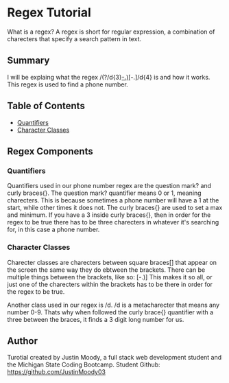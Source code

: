 # Regex Tutorial

What is a regex?  A regex is short for regular expression, a combination of charecters that specify a search pattern in text.  

## Summary

I will be explaing what the regex /(?/d{3}[-.)](/d{3})[-.]/d{4} is and how it works.  This regex is used to find a phone number.

## Table of Contents

- [Quantifiers](#quantifiers)
- [Character Classes](#character-classes)


## Regex Components

### Quantifiers 
Quantifiers used in our phone number regex are the question mark? and curly braces{}.  The question mark? quantifier means 0 or 1, meaning charecters. This is because sometimes a phone number will have a 1 at the start, while other times it does not.  The curly braces{} are used to set a max and minimum.  If you have a 3 inside curly braces{}, then in order for the regex to be true there has to be three charecters in whatever it's searching for, in this case a phone number.

### Character Classes
Charecter classes are charecters between   square braces[] that appear on the screen the same way they do ebtween the brackets.  There can be multiple things between the brackets, like so: 
[-.)]
This makes it so all, or just one of the charecters within the brackets has to be there in order for the regex to be true.

Another class used in our regex is /d.  /d is a metacharecter that means any number 0-9.  Thats why when followed the curly brace{} quantifier with a three between the braces, it finds a 3 digit long number for us. 

## Author

Turotial created by Justin Moody, a full stack web development student and the Michigan State Coding Bootcamp.
Student Github: https://github.com/JustinMoody03
